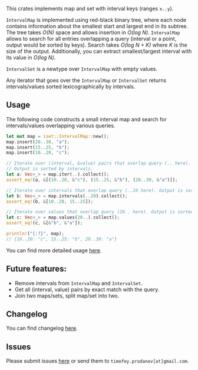 This crates implements map and set with interval keys (ranges `x..y`).

`IntervalMap` is implemented using red-black binary tree, where each node contains
information about the smallest start and largest end in its subtree.
The tree takes *O(N)* space and allows insertion in *O(log N)*.
`IntervalMap` allows to search for all entries overlapping a query (interval or a point,
output would be sorted by keys). Search takes *O(log N + K)* where *K* is the size of the output.
Additionally, you can extract smallest/largest interval with its value in *O(log N)*.

`IntervalSet` is a newtype over `IntervalMap` with empty values.

Any iterator that goes over the `IntervalMap` or `IntervalSet`
returns intervals/values sorted lexicographically by intervals.

## Usage

The following code constructs a small interval map and search for intervals/values overlapping various queries.

```rust
let mut map = iset::IntervalMap::new();
map.insert(20..30, "a");
map.insert(15..25, "b");
map.insert(10..20, "c");

// Iterate over (interval, &value) pairs that overlap query (.. here).
// Output is sorted by intervals.
let a: Vec<_> = map.iter(..).collect();
assert_eq!(a, &[(10..20, &"c"), (15..25, &"b"), (20..30, &"a")]);

// Iterate over intervals that overlap query (..20 here). Output is sorted.
let b: Vec<_> = map.intervals(..20).collect();
assert_eq!(b, &[10..20, 15..25]);

// Iterate over values that overlap query (20.. here). Output is sorted by intervals.
let c: Vec<_> = map.values(20..).collect();
assert_eq!(c, &[&"b", &"a"]);

println!("{:?}", map);
// {10..20: "c", 15..25: "b", 20..30: "a"}
```

You can find more detailed usage [here](https://docs.rs/iset).

## Future features:
- Remove intervals from `IntervalMap` and `IntervalSet`.
- Get all (interval, value) pairs by exact match with the query.
- Join two maps/sets, split map/set into two.

## Changelog
You can find changelog [here](https://gitlab.com/tprodanov/iset/-/releases).

## Issues
Please submit issues [here](https://gitlab.com/tprodanov/iset/issues) or send them to
`timofey.prodanov[at]gmail.com`.
